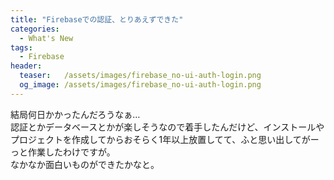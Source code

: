 ```yaml
---
title: "Firebaseでの認証、とりあえずできた"
categories:
  - What's New
tags:
  - Firebase
header:
  teaser:   /assets/images/firebase_no-ui-auth-login.png
  og_image: /assets/images/firebase_no-ui-auth-login.png
---
```

結局何日かかったんだろうなぁ…  
認証とかデータベースとかが楽しそうなので着手したんだけど、インストールやプロジェクトを作成してからおそらく1年以上放置してて、ふと思い出してがーっと作業したわけですが。  
なかなか面白いものができたかなと。